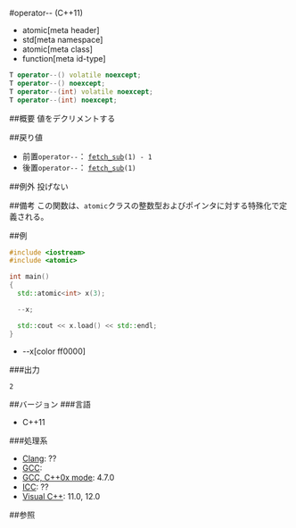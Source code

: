 #operator-- (C++11)
* atomic[meta header]
* std[meta namespace]
* atomic[meta class]
* function[meta id-type]

```cpp
T operator--() volatile noexcept;
T operator--() noexcept;
T operator--(int) volatile noexcept;
T operator--(int) noexcept;
```

##概要
値をデクリメントする


##戻り値
- 前置`operator--`： [`fetch_sub`](./fetch_sub.md)`(1) - 1`
- 後置`operator--`： [`fetch_sub`](./fetch_sub.md)`(1)`


##例外
投げない


##備考
この関数は、`atomic`クラスの整数型およびポインタに対する特殊化で定義される。


##例
```cpp
#include <iostream>
#include <atomic>

int main()
{
  std::atomic<int> x(3);

  --x;

  std::cout << x.load() << std::endl;
}
```
* --x[color ff0000]

###出力
```
2
```

##バージョン
###言語
- C++11

###処理系
- [Clang](/implementation.md#clang): ??
- [GCC](/implementation.md#gcc): 
- [GCC, C++0x mode](/implementation.md#gcc): 4.7.0
- [ICC](/implementation.md#icc): ??
- [Visual C++](/implementation.md#visual_cpp): 11.0, 12.0


##参照


